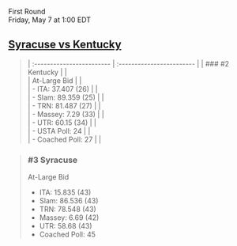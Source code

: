 First Round  
Friday, May 7 at 1:00 EDT
## [Syracuse vs Kentucky](https://www.ncaa.com/game/5833649) 

> | :------------------------ | :------------------------ |
> | ### #2 Kentucky           | |  
> | At-Large Bid              | |  
> | - ITA: 37.407 (26)        | |  
> | - Slam: 89.359 (25)       | |  
> | - TRN: 81.487 (27)        | |  
> | - Massey: 7.29 (33)       | |  
> | - UTR: 60.15 (34)         | |  
> | - USTA Poll: 24           | |  
> | - Coached Poll: 27        | |  

> ### #3 Syracuse  
> At-Large Bid  
> - ITA: 15.835 (43)  
> - Slam: 86.536 (43)  
> - TRN: 78.548 (43)  
> - Massey: 6.69 (42)  
> - UTR: 58.68 (43)  
> - Coached Poll: 45  